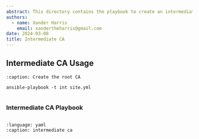 ```yaml
---
abstract: This directory contains the playbook to create an intermediate CA.
authors:
  - name: Xander Harris
    email: xandertheharris@gmail.com
date: 2024-03-08
title: Intermediate CA
---
```


## Intermediate CA Usage

```{code-block} shell
:caption: Create the root CA

ansible-playbook -t int site.yml
```

```{index} ca; intermediate
```

### Intermediate CA Playbook

```{autoyaml} roles/ca/tasks/main.yml
```

```{literalinclude} /roles/ca/tasks/main.yml
:language: yaml
:caption: intermediate ca
```

